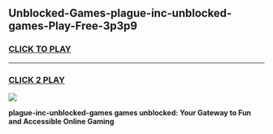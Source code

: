 
## Unblocked-Games-plague-inc-unblocked-games-Play-Free-3p3p9
<h3>
<a href="https://premium76.site?title=plague-inc-unblocked-games&ref=10A">CLICK TO PLAY</a></h3>
<hr>

<h3>
<a href="https://premium76.site?title=plague-inc-unblocked-games&ref=10A">CLICK 2 PLAY</a>
  
</h3>

<a href="https://premium76.site?title=plague-inc-unblocked-games&ref=10A"><img src="https://clearcache.store/games.png"></a>


**plague-inc-unblocked-games games unblocked: Your Gateway to Fun and Accessible Online Gaming**
